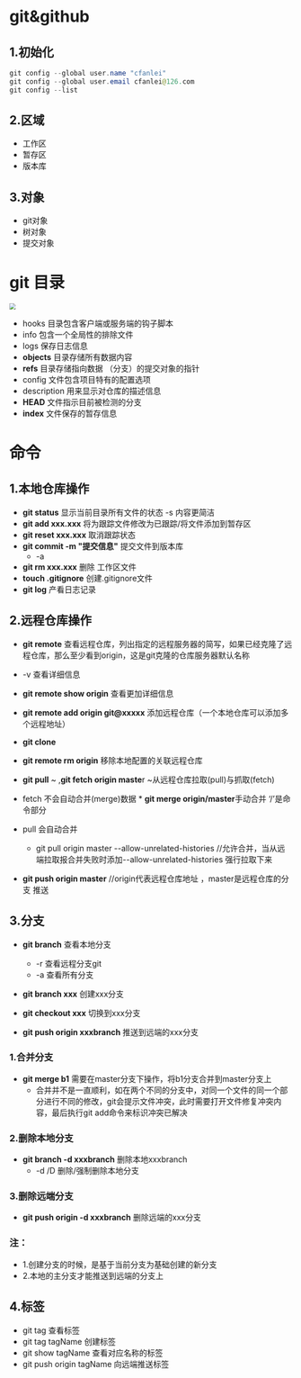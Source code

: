 # git&github

## 1.初始化

```java
git config --global user.name "cfanlei"
git config --global user.email cfanlei@126.com
git config --list
```

## 2.区域

* 工作区
* 暂存区
* 版本库

## 3.对象

* git对象
* 树对象
* 提交对象







#  git 目录

<img src="E:\笔记\gitlearn\img\gitmenu.png" style="zoom:67%;" />

*  hooks        		    目录包含客户端或服务端的钩子脚本
* info                         包含一个全局性的排除文件 
* logs                        保存日志信息           
* **objects**                 目录存储所有数据内容
* **refs**                        目录存储指向数据 （分支）的提交对象的指针
* config                     文件包含项目特有的配置选项
* description            用来显示对仓库的描述信息
* **HEAD**                     文件指示目前被检测的分支
* **index**                     文件保存的暂存信息

#  命令

##  1.本地仓库操作

* **git status**  显示当前目录所有文件的状态     -s 内容更简洁
* **git add xxx.xxx** 将为跟踪文件修改为已跟踪/将文件添加到暂存区
* **git reset xxx.xxx** 取消跟踪状态
* **git commit -m "提交信息"**    提交文件到版本库
  * -a
* **git rm xxx.xxx**   删除 工作区文件
* **touch  .gitignore**  创建.gitignore文件
* **git log** 产看日志记录

## 2.远程仓库操作

*  **git remote** 查看远程仓库，列出指定的远程服务器的简写，如果已经克隆了远程仓库，那么至少看到origin，这是git克隆的仓库服务器默认名称
  * -v 查看详细信息
  * **git remote show origin**  查看更加详细信息
* **git remote add origin git@xxxxx** 添加远程仓库（一个本地仓库可以添加多个远程地址）
* **git clone**
* **git remote rm origin** 移除本地配置的关联远程仓库
*  **git pull** ~  ,**git fetch origin maste**r ~从远程仓库拉取(pull)与抓取(fetch)
  *  fetch 不会自动合并(merge)数据
    *    **git merge origin/master**手动合并   ‘/’是命令部分
  *  pull 会自动合并
     * git pull origin master --allow-unrelated-histories  //允许合并，当从远端拉取报合并失败时添加--allow-unrelated-histories 强行拉取下来

* **git push origin master**  //origin代表远程仓库地址  ，master是远程仓库的分支   推送



## 3.分支

* **git branch** 查看本地分支
  * -r 查看远程分支git
  * -a 查看所有分支

* **git branch xxx** 创建xxx分支

* **git checkout xxx** 切换到xxx分支

* **git push origin xxxbranch** 推送到远端的xxx分支

### 1.合并分支

* **git merge b1**  需要在master分支下操作，将b1分支合并到master分支上
  * 合并并不是一直顺利，如在两个不同的分支中，对同一个文件的同一个部分进行不同的修改，git会提示文件冲突，此时需要打开文件修复冲突内容，最后执行git add命令来标识冲突已解决

### 2.删除本地分支

* **git branch -d xxxbranch** 删除本地xxxbranch
  * -d /D 删除/强制删除本地分支

### 3.删除远端分支

* **git push origin -d xxxbranch**   删除远端的xxx分支

### 注： 

* 1.创建分支的时候，是基于当前分支为基础创建的新分支
* 2.本地的主分支才能推送到远端的分支上

## 4.标签

* git tag 查看标签
* git tag tagName 创建标签
* git show tagName 查看对应名称的标签
* git push origin tagName 向远端推送标签